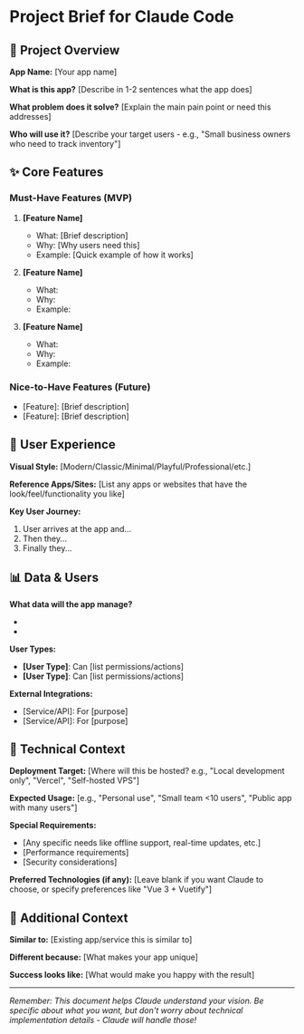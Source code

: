 # Project Brief for Claude Code

## 🎯 Project Overview

**App Name:** [Your app name]

**What is this app?**
[Describe in 1-2 sentences what the app does]

**What problem does it solve?**
[Explain the main pain point or need this addresses]

**Who will use it?**
[Describe your target users - e.g., "Small business owners who need to track inventory"]

## ✨ Core Features

### Must-Have Features (MVP)
1. **[Feature Name]**
   - What: [Brief description]
   - Why: [Why users need this]
   - Example: [Quick example of how it works]

2. **[Feature Name]**
   - What: 
   - Why: 
   - Example: 

3. **[Feature Name]**
   - What: 
   - Why: 
   - Example: 

### Nice-to-Have Features (Future)
- [Feature]: [Brief description]
- [Feature]: [Brief description]

## 🎨 User Experience

**Visual Style:**
[Modern/Classic/Minimal/Playful/Professional/etc.]

**Reference Apps/Sites:**
[List any apps or websites that have the look/feel/functionality you like]

**Key User Journey:**
1. User arrives at the app and...
2. Then they...
3. Finally they...

## 📊 Data & Users

**What data will the app manage?**
- [Type of data]: [Description]
- [Type of data]: [Description]

**User Types:**
- **[User Type]**: Can [list permissions/actions]
- **[User Type]**: Can [list permissions/actions]

**External Integrations:**
- [Service/API]: For [purpose]
- [Service/API]: For [purpose]

## 🔧 Technical Context

**Deployment Target:**
[Where will this be hosted? e.g., "Local development only", "Vercel", "Self-hosted VPS"]

**Expected Usage:**
[e.g., "Personal use", "Small team <10 users", "Public app with many users"]

**Special Requirements:**
- [Any specific needs like offline support, real-time updates, etc.]
- [Performance requirements]
- [Security considerations]

**Preferred Technologies (if any):**
[Leave blank if you want Claude to choose, or specify preferences like "Vue 3 + Vuetify"]

## 📝 Additional Context

**Similar to:** [Existing app/service this is similar to]

**Different because:** [What makes your app unique]

**Success looks like:** [What would make you happy with the result]

---

*Remember: This document helps Claude understand your vision. Be specific about what you want, but don't worry about technical implementation details - Claude will handle those!*